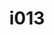 ---
title: i013
text: In conversations, are you inclined to
options:
  a: 
    text: Discuss future possibilities and patterns 
    dimension: N
  b:
    text: Stick to practical and immediate concerns
    dimension: S
---